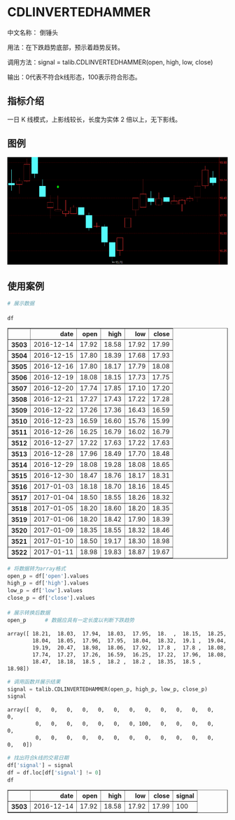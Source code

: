 
# CDLINVERTEDHAMMER

中文名称：  倒锤头

用法：在下跌趋势底部，预示着趋势反转。

调用方法：signal = talib.CDLINVERTEDHAMMER(open, high, low, close)

输出：0代表不符合k线形态，100表示符合形态。

## 指标介绍
一日 K 线模式，上影线较长，长度为实体 2 倍以上，无下影线。

## 图例
![](/assets/CDLINVERTEDHAMMER.png)

## 使用案例


```python
# 展示数据

df
```




<div>
<table border="1" class="dataframe">
  <thead>
    <tr style="text-align: right;">
      <th></th>
      <th>date</th>
      <th>open</th>
      <th>high</th>
      <th>low</th>
      <th>close</th>
    </tr>
  </thead>
  <tbody>
    <tr>
      <th>3503</th>
      <td>2016-12-14</td>
      <td>17.92</td>
      <td>18.58</td>
      <td>17.92</td>
      <td>17.99</td>
    </tr>
    <tr>
      <th>3504</th>
      <td>2016-12-15</td>
      <td>17.80</td>
      <td>18.39</td>
      <td>17.68</td>
      <td>17.93</td>
    </tr>
    <tr>
      <th>3505</th>
      <td>2016-12-16</td>
      <td>17.80</td>
      <td>18.17</td>
      <td>17.79</td>
      <td>18.08</td>
    </tr>
    <tr>
      <th>3506</th>
      <td>2016-12-19</td>
      <td>18.08</td>
      <td>18.15</td>
      <td>17.73</td>
      <td>17.75</td>
    </tr>
    <tr>
      <th>3507</th>
      <td>2016-12-20</td>
      <td>17.74</td>
      <td>17.85</td>
      <td>17.10</td>
      <td>17.20</td>
    </tr>
    <tr>
      <th>3508</th>
      <td>2016-12-21</td>
      <td>17.27</td>
      <td>17.43</td>
      <td>17.22</td>
      <td>17.28</td>
    </tr>
    <tr>
      <th>3509</th>
      <td>2016-12-22</td>
      <td>17.26</td>
      <td>17.36</td>
      <td>16.43</td>
      <td>16.59</td>
    </tr>
    <tr>
      <th>3510</th>
      <td>2016-12-23</td>
      <td>16.59</td>
      <td>16.60</td>
      <td>15.76</td>
      <td>15.99</td>
    </tr>
    <tr>
      <th>3511</th>
      <td>2016-12-26</td>
      <td>16.25</td>
      <td>16.79</td>
      <td>16.02</td>
      <td>16.79</td>
    </tr>
    <tr>
      <th>3512</th>
      <td>2016-12-27</td>
      <td>17.22</td>
      <td>17.63</td>
      <td>17.22</td>
      <td>17.63</td>
    </tr>
    <tr>
      <th>3513</th>
      <td>2016-12-28</td>
      <td>17.96</td>
      <td>18.49</td>
      <td>17.70</td>
      <td>18.48</td>
    </tr>
    <tr>
      <th>3514</th>
      <td>2016-12-29</td>
      <td>18.08</td>
      <td>19.28</td>
      <td>18.08</td>
      <td>18.65</td>
    </tr>
    <tr>
      <th>3515</th>
      <td>2016-12-30</td>
      <td>18.47</td>
      <td>18.76</td>
      <td>18.17</td>
      <td>18.31</td>
    </tr>
    <tr>
      <th>3516</th>
      <td>2017-01-03</td>
      <td>18.18</td>
      <td>18.70</td>
      <td>18.16</td>
      <td>18.45</td>
    </tr>
    <tr>
      <th>3517</th>
      <td>2017-01-04</td>
      <td>18.50</td>
      <td>18.55</td>
      <td>18.26</td>
      <td>18.32</td>
    </tr>
    <tr>
      <th>3518</th>
      <td>2017-01-05</td>
      <td>18.20</td>
      <td>18.60</td>
      <td>18.20</td>
      <td>18.35</td>
    </tr>
    <tr>
      <th>3519</th>
      <td>2017-01-06</td>
      <td>18.20</td>
      <td>18.42</td>
      <td>17.90</td>
      <td>18.39</td>
    </tr>
    <tr>
      <th>3520</th>
      <td>2017-01-09</td>
      <td>18.35</td>
      <td>18.55</td>
      <td>18.32</td>
      <td>18.46</td>
    </tr>
    <tr>
      <th>3521</th>
      <td>2017-01-10</td>
      <td>18.50</td>
      <td>19.17</td>
      <td>18.30</td>
      <td>18.98</td>
    </tr>
    <tr>
      <th>3522</th>
      <td>2017-01-11</td>
      <td>18.98</td>
      <td>19.83</td>
      <td>18.87</td>
      <td>19.67</td>
    </tr>
  </tbody>
</table>
</div>




```python
# 将数据转为array格式
open_p = df['open'].values
high_p = df['high'].values
low_p = df['low'].values
close_p = df['close'].values

# 展示转换后数据
open_p      # 数据应具有一定长度以判断下跌趋势
```




    array([ 18.21,  18.03,  17.94,  18.03,  17.95,  18.  ,  18.15,  18.25,
            18.04,  18.05,  17.96,  17.95,  18.04,  18.32,  19.1 ,  19.04,
            19.19,  20.47,  18.98,  18.06,  17.92,  17.8 ,  17.8 ,  18.08,
            17.74,  17.27,  17.26,  16.59,  16.25,  17.22,  17.96,  18.08,
            18.47,  18.18,  18.5 ,  18.2 ,  18.2 ,  18.35,  18.5 ,  18.98])




```python
# 调用函数并展示结果
signal = talib.CDLINVERTEDHAMMER(open_p, high_p, low_p, close_p)
signal
```




    array([  0,   0,   0,   0,   0,   0,   0,   0,   0,   0,   0,   0,   0,
             0,   0,   0,   0,   0,   0,   0, 100,   0,   0,   0,   0,   0,
             0,   0,   0,   0,   0,   0,   0,   0,   0,   0,   0,   0,   0,   0])




```python
# 找出符合k线的交易日期
df['signal'] = signal
df = df.loc[df['signal'] != 0]
df
```




<div>
<table border="1" class="dataframe">
  <thead>
    <tr style="text-align: right;">
      <th></th>
      <th>date</th>
      <th>open</th>
      <th>high</th>
      <th>low</th>
      <th>close</th>
      <th>signal</th>
    </tr>
  </thead>
  <tbody>
    <tr>
      <th>3503</th>
      <td>2016-12-14</td>
      <td>17.92</td>
      <td>18.58</td>
      <td>17.92</td>
      <td>17.99</td>
      <td>100</td>
    </tr>
  </tbody>
</table>
</div>
